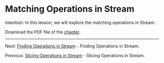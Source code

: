 # Matching Operations in Stream

Intention: In this lesson, we will explore the matching operations in Stream.

Download the PDF file of the [chapter](chapter_18.pdf).

<hr>

Next: [Finding Operations in Stream](chapter_19.md "Finding Operations in Stream") - Finding Operations in Stream.

Previous: [Slicing Operations in Stream](chapter_17.md "Slicing Operations in Stream") - Slicing Operations in Stream.
